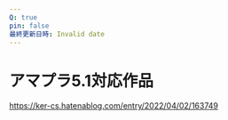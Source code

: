 ```yaml
---
Q: true
pin: false
最終更新日時: Invalid date
---
```

# アマプラ5.1対応作品

https://ker-cs.hatenablog.com/entry/2022/04/02/163749